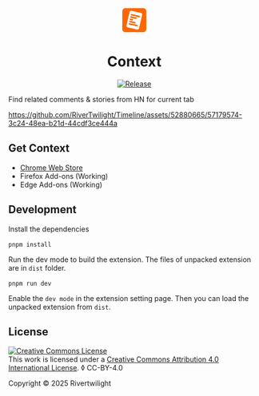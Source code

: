<div align="center">

<a href="https://www.ygeeker.com">
  <img width="48" src="./assets/icon-48.png">
</a>

<h1 align="center">Context</h1>

[![Release](https://img.shields.io/github/release/rivertwilight/context.svg)](https://github.com/rivertwilight/context/releases)

</div>

Find related comments & stories from HN for current tab

https://github.com/RiverTwilight/Timeline/assets/52880665/57179574-3c24-48ea-b21d-44cdf3ce444a

## Get Context

- [Chrome Web Store](https://chromewebstore.google.com/detail/gijnkobajpcpgllfjkpbfljoomkdnjhm?utm_source=item-share-cb)
- Firefox Add-ons (Working)
- Edge Add-ons (Working)

## Development

Install the dependencies

```
pnpm install
```

Run the dev mode to build the extension. The files of unpacked extension are in `dist` folder.

```
pnpm run dev
```

Enable the `dev mode` in the extension setting page. Then you can load the unpacked extension from `dist`.

## License

<a rel="license" href="http://creativecommons.org/licenses/by/4.0/"><img alt="Creative Commons License" style="border-width:0" src="https://i.creativecommons.org/l/by/4.0/88x31.png" /></a><br />This work is licensed under a <a rel="license" href="http://creativecommons.org/licenses/by/4.0/">Creative Commons Attribution 4.0 International License</a>.
◊
CC-BY-4.0

Copyright © 2025 Rivertwilight
